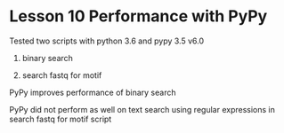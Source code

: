 Lesson 10 Performance with PyPy
===============================

Tested two scripts with python 3.6 and pypy 3.5 v6.0

1. binary search

2. search fastq for motif


PyPy improves performance of binary search

PyPy did not perform as well on text search using regular expressions in search fastq for motif script
